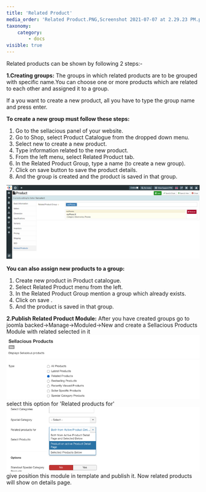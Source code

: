 ```yaml
---
title: 'Related Product'
media_order: 'Related Product.PNG,Screenshot 2021-07-07 at 2.29.23 PM.png,Screenshot 2021-07-07 at 2.29.43 PM.png'
taxonomy:
    category:
        - docs
visible: true
---
```


Related products can be shown by following 2 steps:-

**1.Creating groups:** The groups in which related products are to be grouped with specific name.You can choose one or more products which are related to each other and assigned it to a group.
 
If a you want to create a new product, all you have to type the group name and press enter. 

**To create a new group must follow these steps:**

1. Go to the sellacious panel of your website.
2. Go to Shop, select Product Catalogue from the dropped down menu.
3. Select new to create a new product.
4. Type information related to the new product.
5. From the left menu, select Related Product tab.
6. In the Related Product Group, type a name (to create a new group).
7. Click on save button to save the product details.
8. And the group is created and the product is saved in that group.

![](Related%20Product.PNG)

**You can also assign new products to a group:**

1. Create new product in Product catalogue.
2. Select Related Product menu from the left.
3. In the Related Product Group mention a group which already exists.
4. Click on save .
5. And the product is saved in that group.

**2.Publish Related Product Module:** 
After you have created groups go to joomla backed->Manage->Moduled->New
and create a Sellacious Products Module with  related selected in it
![Screenshot%202021-07-07%20at%202.29.23%20PM](Screenshot%202021-07-07%20at%202.29.23%20PM.png "Screenshot%202021-07-07%20at%202.29.23%20PM")
select this option for 'Related products for'
![Screenshot%202021-07-07%20at%202.29.43%20PM](Screenshot%202021-07-07%20at%202.29.43%20PM.png "Screenshot%202021-07-07%20at%202.29.43%20PM")
give position this module in template and publish it. Now related products will show on details page.
